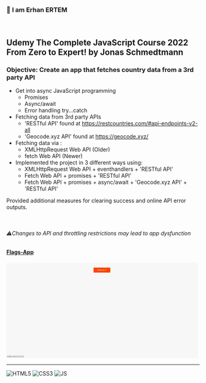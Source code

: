 ### 👋 **I am Erhan ERTEM**

&emsp;

## Udemy The Complete JavaScript Course 2022 From Zero to Expert! by Jonas Schmedtmann

### **Objective:** Create an app that fetches country data from a 3rd party API

- Get into async JavaScript programming
  - Promises
  - Async/await
  - Error handling try...catch
- Fetching data from 3rd party APIs
  - 'RESTful API' found at https://restcountries.com/#api-endpoints-v2-all
  - 'Geocode.xyz API' found at https://geocode.xyz/
- Fetching data via :
  - XMLHttpRequest Web API (Older)
  - fetch Web API (Newer)
- Implemented the project in 3 different ways using:
  - XMLHttpRequest Web API + eventhandlers + 'RESTful API'
  - Fetch Web API + promises + 'RESTful API'
  - Fetch Web API + promises + async/await + 'Geocode.xyz API' + 'RESTful API'

Provided additional measures for clearing success and online API error outputs.

&emsp;
###### ⚠️Changes to API and throttling restrictions may lead to app dysfunction
#### [Flags-App](https://flags-app-erhan-ertem.netlify.app)

<img src="./screenshot.gif" width="500px"/>

---

![HTML5](https://img.shields.io/badge/HTML5-E34F26?style=square&logo=html5&logoColor=white) ![CSS3](https://img.shields.io/badge/CSS3-1572B6?style=square&logo=css3&logoColor=white) ![JS](https://img.shields.io/badge/JavaScript-323330?style=square&logo=javascript&logoColor=F7DF1E)
